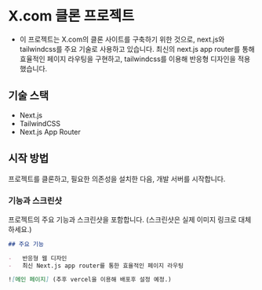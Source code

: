 # X.com 클론 프로젝트

-   이 프로젝트는 X.com의 클론 사이트를 구축하기 위한 것으로, next.js와 tailwindcss를 주요 기술로 사용하고 있습니다. 최신의 next.js app router를 통해 효율적인 페이지 라우팅을 구현하고, tailwindcss를 이용해 반응형 디자인을 적용했습니다.

## 기술 스택

-   Next.js
-   TailwindCSS
-   Next.js App Router

## 시작 방법

프로젝트를 클론하고, 필요한 의존성을 설치한 다음, 개발 서버를 시작합니다.

### 기능과 스크린샷

프로젝트의 주요 기능과 스크린샷을 포함합니다. (스크린샷은 실제 이미지 링크로 대체하세요.)

```markdown
## 주요 기능

-   반응형 웹 디자인
-   최신 Next.js app router를 통한 효율적인 페이지 라우팅

![메인 페이지] (추후 vercel을 이용해 배포후 설정 예정.)
```
